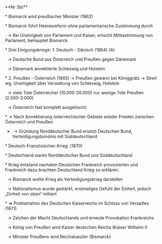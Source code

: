 \*\*Nr 3b)\*\*

\*   Bismarck wird preußischer Minister (1862)



\*   Bismarck führt Heeresreform ohne parlamentarische Zustimmung durch

&nbsp;   -> Bei Uneinigkeit von Parlament und Kaiser, erlischt Mitbestimmung von Parlament, behauptet Bismarck



\*   Drei Einigungskriege: 1. Deutsch - Dänisch (1864) (A)

&nbsp;   -> Deutsche Bund aus Österreich und Preußen gegen Dänemark

&nbsp;   -> Dänemark annektierte Schleswig und Holstein



\*   2. Preußen - Österreich (1865) -> Preußen gewann bei Königgrätz -> Streit wg. Uneinigkeit über Verwaltung von Schleswig, Holstein

&nbsp;   -> viele Tote Österreicher (10.000-20.000) nur wenige Tote Preußen (2.000-3.000)

&nbsp;   -> Österreich fast komplett ausgelöscht



\*   -> Nach Annektierung österreichischer Gebiete wieder Frieden zwischen Österreich und Preußen

* &nbsp;-> Gründung Norddeutscher Bund ersetzt Deutschen Bund, Verteidigungsbündnis mit Süddeutschland

\*   Deutsch-Französischer-Krieg: (1870)

\*   Deutschland waren Norddeutscher Bund und Süddeutschland

\*   Krieg entstand nachdem Deutschen Frankreich provozierten und Frankreich dazu brachten Deutschland Krieg zu erklären.

&nbsp;   -> Bismarck wollte Krieg als Verteidigungskrieg darstellen

&nbsp;   -> Nationalismus wurde gestärkt, erstmaliges Gefühl der Einheit, jedoch „Einheit von oben“ initiiert



\*   => Proklamation des Deutschen Kaiserreichs im Schloss von Versailles (1871)

&nbsp;   -> Zeichen der Macht Deutschlands und erneute Provokation Frankreichs

&nbsp;   -> König von Preußen wird Kaiser deutschen Reichs (Kaiser Wilhelm I)

&nbsp;   -> Minister Preußens wird Reichskanzler (Bismarck)

